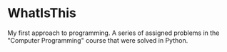# WhatIsThis

My first approach to programming. A series of assigned problems in the "Computer Programming" course that were solved in Python.
